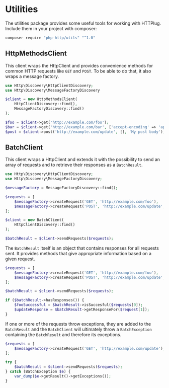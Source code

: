 # Utilities

The utilities package provides some useful tools for working with HTTPlug. Include them in your project with composer:

``` bash
composer require "php-http/utils" "^1.0"
```


## HttpMethodsClient

This client wraps the HttpClient and provides convenience methods for common HTTP requests like `GET` and `POST`.
To be able to do that, it also wraps a message factory.

``` php
use Http\Discovery\HttpClientDiscovery;
use Http\Discovery\MessageFactoryDiscovery

$client = new HttpMethodsClient(
    HttpClientDiscovery::find(),
    MessageFactoryDiscovery::find()
);

$foo = $client->get('http://example.com/foo');
$bar = $client->get('http://example.com/bar', ['accept-encoding' => 'application/json']);
$post = $client->post('http://example.com/update', [], 'My post body');
```


## BatchClient

This client wraps a HttpClient and extends it with the possibility to send an array of requests and to retrieve
their responses as a `BatchResult`.

``` php
use Http\Discovery\HttpClientDiscovery;
use Http\Discovery\MessageFactoryDiscovery;

$messageFactory = MessageFactoryDiscovery::find();

$requests = [
    $messageFactory->createRequest('GET', 'http://example.com/foo'),
    $messageFactory->createRequest('POST', 'http://example.com/update', [], 'My post body'),
];

$client = new BatchClient(
    HttpClientDiscovery::find()
);

$batchResult = $client->sendRequests($requests);
```

The `BatchResult` itself is an object that contains responses for all requests sent.
It provides methods that give appropriate information based on a given request.

``` php
$requests = [
    $messageFactory->createRequest('GET', 'http://example.com/foo'),
    $messageFactory->createRequest('POST', 'http://example.com/update', [], 'My post body'),
];

$batchResult = $client->sendRequests($requests);

if ($batchResult->hasResponses()) {
    $fooSuccessful = $batchResult->isSuccesful($requests[0]);
    $updateResponse = $batchResult->getResponseFor($request[1]);
}
```

If one or more of the requests throw exceptions, they are added to the `BatchResult` and the `BatchClient` will ultimately throw a `BatchException` containing the `BatchResult` and therefore its exceptions.

``` php
$requests = [
    $messageFactory->createRequest('GET', 'http://example.com/update'),
];

try {
    $batchResult = $client->sendRequests($requests);
} catch (BatchException $e) {
    var_dump($e->getResult()->getExceptions());
}
```
